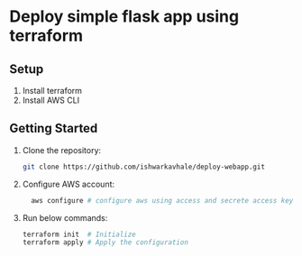 # Deploy simple flask app using terraform

## Setup

1. Install terraform 
2. Install AWS CLI

## Getting Started

1. Clone the repository:
   ```bash
   git clone https://github.com/ishwarkavhale/deploy-webapp.git
   
2. Configure AWS account:
   ```bash
     aws configure # configure aws using access and secrete access key

3. Run below commands:
   ```bash
   terraform init  # Initialize
   terraform apply # Apply the configuration
